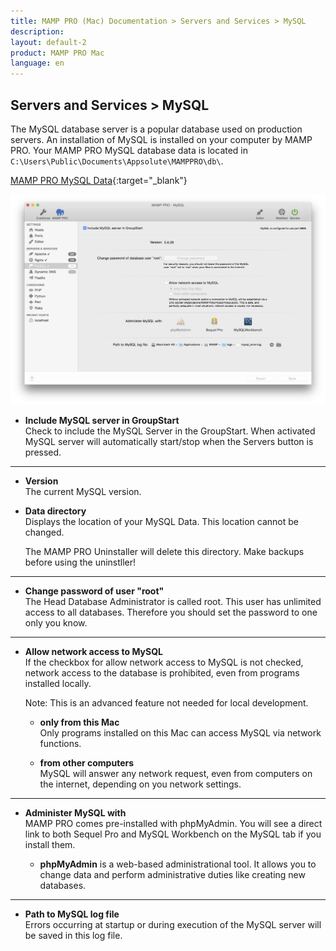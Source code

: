 ```yaml
---
title: MAMP PRO (Mac) Documentation > Servers and Services > MySQL
description: 
layout: default-2
product: MAMP PRO Mac
language: en
---
```


## Servers and Services > MySQL

The MySQL database server is a popular database used on production servers. An installation of MySQL is installed on your computer by MAMP PRO. Your MAMP PRO MySQL database data is located in `C:\Users\Public\Documents\Appsolute\MAMPPRO\db\`.

<i class="fa fa-play-circle-o fa-lg" aria-hidden="true"></i>  [MAMP PRO MySQL Data](https://www.youtube.com/watch?v=ZRHJy2K4yzc){:target="_blank"}

![MAMP](/en/MAMP-PRO-Windows/Servers-and-Services/MySQL/MySQL.png)

*  **Include MySQL server in GroupStart**  
   Check to include the MySQL Server in the GroupStart. When activated MySQL server will automatically start/stop when the Servers button is pressed.

---

*  **Version**  
   The current MySQL version.

*  **Data directory**  
   Displays the location of your MySQL Data. This location cannot be changed.
   <div class="alert" role="alert">
   The MAMP PRO Uninstaller will delete this directory. Make backups before using the uninstller!
   </div>

---

*  **Change password of user "root"**  
   The Head Database Administrator is called root. This user has unlimited access to all databases.
   Therefore you should set the password to one only you know.  

---

*  **Allow network access to MySQL**  
   If the checkbox for allow network access to MySQL is not checked, network access to the database is prohibited,
   even from programs installed locally.

   <div class="alert" role="alert"> 
   Note: This is an advanced feature not needed for local development.
   </div>
   
    *  **only from this Mac**  
       Only programs installed on this Mac can access MySQL via network functions.

    *  **from other computers**  
       MySQL will answer any network request, even from computers on the internet, depending on you network settings.

---

*  **Administer MySQL with**  
   MAMP PRO comes pre-installed with phpMyAdmin. You will see a direct link to both Sequel Pro and MySQL Workbench on the MySQL tab if you install them.

    *  **phpMyAdmin** is a web-based administrational tool. It allows you to change data and perform administrative duties
       like creating new databases.

---

*  **Path to MySQL log file**  
   Errors occurring at startup or during execution of the MySQL server will be saved in this log file.
